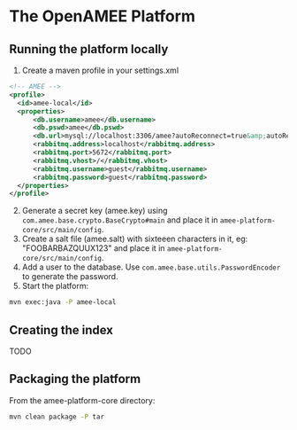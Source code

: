 The OpenAMEE Platform
=====================

Running the platform locally
----------------------------

  1. Create a maven profile in your settings.xml
```xml
<!-- AMEE -->
<profile>
  <id>amee-local</id>
  <properties>
      <db.username>amee</db.username>
      <db.pswd>amee</db.pswd>
      <db.url>mysql://localhost:3306/amee?autoReconnect=true&amp;autoReconnectForPools=true&amp;useCompression=false</db.url>
      <rabbitmq.address>localhost</rabbitmq.address>
      <rabbitmq.port>5672</rabbitmq.port>
      <rabbitmq.vhost>/</rabbitmq.vhost>
      <rabbitmq.username>guest</rabbitmq.username>
      <rabbitmq.password>guest</rabbitmq.password>
  </properties>
</profile>
```
  2. Generate a secret key (amee.key) using ```com.amee.base.crypto.BaseCrypto#main``` and place it in ```amee-platform-core/src/main/config```.
  3. Create a salt file (amee.salt) with sixteeen characters in it, eg: "FOOBARBAZQUUX123" and place it in ```amee-platform-core/src/main/config```.
  4. Add a user to the database. Use ```com.amee.base.utils.PasswordEncoder``` to generate the password.
  5. Start the platform:
```sh
mvn exec:java -P amee-local
```

Creating the index
------------------

TODO

Packaging the platform
----------------------

From the amee-platform-core directory:
```sh
mvn clean package -P tar
```